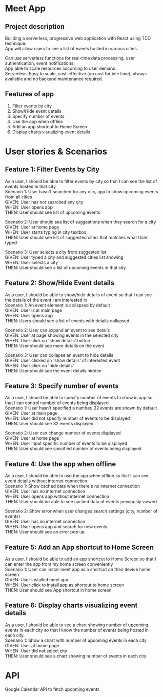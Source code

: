 # Meet App  
## Project description  
Building a serverless, progressive web application with React using TDD technique.  
App will allow users to see a list of events hosted in various cities.  
  
Can use serverless functions for real-time data processing, user authentication, event notifications.  
App able to scale resources according to user demand.  
Serverless: Easy to scale, cost-effective (no cost for idle time), always available and no backend maintenance required.  

## Features of app  
1) Filter events by city  
2) Show/Hide event details  
3) Specify number of events  
4) Use the app when offline  
5) Add an app shortcut to Home Screen  
6) Display charts visualizing event details  

# User stories & Scenarios  
## Feature 1: Filter Events by City  
As a user, I should be able to filter events by city so that I can see the list of events hosted in that city  
Scenario 1: User hasn't searched for any city, app to show upcoming events from all cities  
GIVEN: User has not searched any city  
WHEN: User opens app  
THEN: User should see list of upcoming events  
  
Scenario 2: User should see list of suggestions when they search for a city  
GIVEN: User at home page  
WHEN: User starts typing in city textbox  
THEN: User should see list of suggested cities that matches what User typed  
  
Scenario 3: User selects a city from suggested list   
GIVEN: User typed a city and suggested cities list showing   
WHEN: User selects a city   
THEN: User should see a list of upcoming events in that city  

## Feature 2: Show/Hide Event details  
As a user, I should be able to show/hide details of event so that I can see the details of the event I am interested in  
Scenario 1: An event element is collapsed by default  
GIVEN: User is at main page  
WHEN: User opens app  
THEN: Users should see a list of events with details collapsed  
  
Scenario 2: User can expand an event to see details  
GIVEN: User at page showing events in the selected city  
WHEN: User click on 'show details' button  
THEN: User should see more details on the event  
  
Scenario 3: User can collapse an event to hide details  
GIVEN: User clicked on 'show details' of interested event  
WHEN: User click on 'hide details'   
THEN: User should see the event details hidden  
   
## Feature 3: Specify number of events  
As a user, I should be able to specify number of events to show in app so that I can control number of events being displayed   
Scenario 1: User hasn't specified a number, 32 events are shown by default  
GIVEN: User at main page  
WHEN: User did not specify number of events to be displayed  
THEN: User should see 32 events displayed  
  
Scenario 2: User can change number of events displayed  
GIVEN: User at home page  
WHEN: User input specific number of events to be displayed  
THEN: User should see specified number of events being displayed  
  
## Feature 4: Use the app when offline  
As a user, I should be able to use the app when offline so that I can see event details without internet connection  
Scenario 1: Show cached data when there's no internet connection  
GIVEN: User has no internet connection  
WHEN: User opens app without internet connection  
THEN: User should be able to see cached data of events previously viewed   
  
Scenario 2: Show error when user changes search settings (city, number of events)  
GIVEN: User has no internet connection  
WHEN: User opens app and search for new events  
THEN: User should see an error pop up   
  
## Feature 5: Add an App shortcut to Home Screen
As a user, I should be able to add an app shortcut to Home Screen so that I can enter the app from my home screen conveniently  
Scenario 1: User can install meet app as a shortcut on their device home screen  
GIVEN: User installed meet app  
WHEN: User click to install app as shortcut to home screen   
THEN: User should see App shortcut in home screen  
   
## Feature 6: Display charts visualizing event details  
As a user, I should be able to see a chart showing number of upcoming events in each city so that I know the number of events being hosted in each city.  
Scenario 1: Show a chart with number of upcoming events in each city  
GIVEN: User at home page  
WHEN: User did not select city  
THEN: User should see a chart showing number of events in each city  
  
# API   
Google Calendar API to fetch upcoming events   

